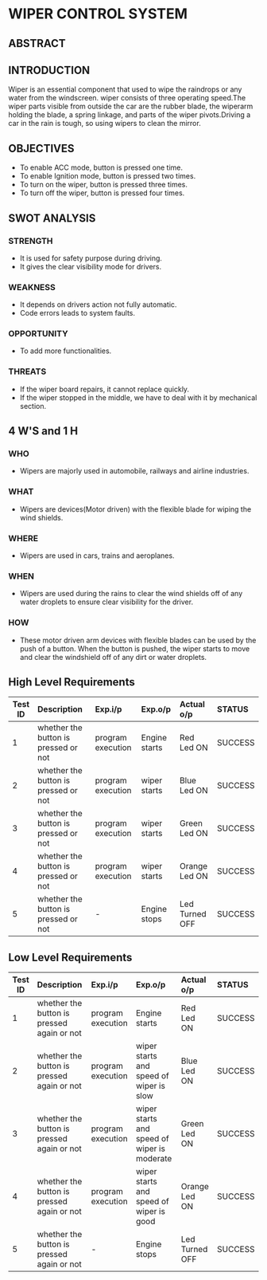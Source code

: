 # WIPER CONTROL SYSTEM
## ABSTRACT

## INTRODUCTION
Wiper is an essential component that used to wipe the raindrops or any water from the windscreen. wiper consists of three operating speed.The wiper parts visible from outside the car are the rubber blade, the wiperarm holding the blade, a spring linkage, and parts of the wiper pivots.Driving a car in the rain is tough, so using wipers to clean the mirror.

## OBJECTIVES
  * To enable ACC mode, button is pressed one time.
  * To enable Ignition mode, button is pressed two times.
  * To turn on the wiper, button is pressed three times.
  * To turn off the wiper, button is pressed four times.

## SWOT ANALYSIS
### STRENGTH
  * It is used for safety purpose during driving.
  * It gives the clear visibility mode for drivers.
### WEAKNESS
  * It depends on drivers action not fully automatic.
  * Code errors leads to system faults.
### OPPORTUNITY
  * To add more functionalities.
### THREATS
  * If the wiper board repairs, it cannot replace quickly.
  * If the wiper stopped in the middle, we have to deal with it by mechanical section.

## 4 W'S and 1 H
### WHO
  *  Wipers are majorly used in automobile, railways and airline industries.
### WHAT
  *  Wipers are devices(Motor driven) with the flexible blade for wiping the wind shields.
### WHERE
  *  Wipers are used in cars, trains and aeroplanes.
### WHEN
  *  Wipers are used during the rains to clear the wind shields off of any water droplets to ensure clear visibility for the driver.
### HOW
  *  These motor driven arm devices with flexible blades can be used by the push of a button. When the button is pushed, the wiper starts to move and clear the windshield off of any dirt or water droplets.

## High Level Requirements
| Test ID | Description | Exp.i/p | Exp.o/p | Actual o/p | STATUS |
| --------|:------------|:--------|:--------|:-----------|:-------------|
| 1 | whether the button is pressed or not  | program execution | Engine starts | Red Led ON| SUCCESS |
| 2 | whether the button is pressed or not  | program execution | wiper starts | Blue Led ON| SUCCESS |
| 3 | whether the button is pressed or not  | program execution | wiper starts | Green Led ON| SUCCESS |
| 4 | whether the button is pressed or not  | program execution | wiper starts | Orange Led ON| SUCCESS |
| 5 | whether the button is pressed or not  | - | Engine stops | Led Turned OFF| SUCCESS |









## Low Level Requirements
| Test ID | Description | Exp.i/p | Exp.o/p | Actual o/p | STATUS |
| --------|:------------|:--------|:--------|:-----------|:-------------|
| 1 | whether the button is pressed again or not  | program execution | Engine starts | Red Led ON| SUCCESS |
| 2 | whether the button is pressed again or not | program execution | wiper starts and speed of wiper is slow | Blue Led ON| SUCCESS |
| 3 | whether the button is pressed again or not | program execution | wiper starts and speed of wiper is moderate | Green Led ON| SUCCESS |
| 4 | whether the button is pressed again or not | program execution | wiper starts and speed of wiper is good | Orange Led ON| SUCCESS |
| 5 | whether the button is pressed again or not | - | Engine stops | Led Turned OFF| SUCCESS |

